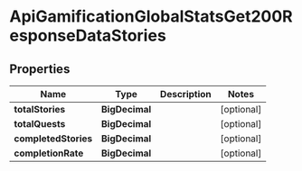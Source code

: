 

# ApiGamificationGlobalStatsGet200ResponseDataStories


## Properties

| Name | Type | Description | Notes |
|------------ | ------------- | ------------- | -------------|
|**totalStories** | **BigDecimal** |  |  [optional] |
|**totalQuests** | **BigDecimal** |  |  [optional] |
|**completedStories** | **BigDecimal** |  |  [optional] |
|**completionRate** | **BigDecimal** |  |  [optional] |



